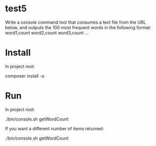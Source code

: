 # test5

Write a console command tool that consumes a text file from the URL below, and outputs the
100 most frequent words in the following format:
word1,count
word2,count
word3,count
...

Install
=======
In project root:

composer install -o

Run
===
In project root:

./bin/console.sh getWordCount

If you want a different number of items returned:

./bin/console.sh getWordCount <count>

